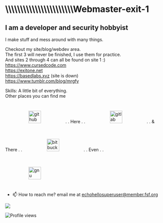<h1>\\\\\\\\\\\\\\\\\\\\\\\Webmaster-exit-1</h1>

<h2>I am a developer and security hobbyist</h2>

I make stuff and mess around with many things.

Checkout my site/blog/webdev area. <br>
The first 3 will never be finished, I use them for practice. <br>
And sites 2 through 4 can all be found on site 1 :) <br>
https://www.cursedcode.com <br>
https://exitone.net <br>
https://basedlabs.xyz (site is down) <br>
https://www.tumblr.com/blog/mrgfy


Skills: A little bit of everything.<br>
Other places you can find me
              
[<img src="https://www.sferalabs.cc/wp-content/uploads/github-logo-white-300x199.png" style="padding: 25px 75px;" alt="github" height="40">](https://github.com/webmaster-exit-1) . . Here . . [<img src="https://about.gitlab.com/images/press/logo/svg/gitlab-logo-200.svg" style="padding: 25px 75px;" alt="gitlab" height="40">](https://gitlab.com/BasedLabs) . . & There . . [<img src="https://poeditor.com/blog/wp-content/uploads/2014/06/bitbucket-logo.png" style="padding: 25px 75px;" alt="bitbucket" height="40">](https://bitbucket.org/mrgfy1337/) . . Even . . [<img src="http://static.fsf.org/nosvn/stickers/fsf.svg" style="padding: 25px 75px;" alt="gnu" height="40">](https://www.fsf.org)

* 📫 How to reach me? email me at echohellosuperuser@member.fsf.org
    
<img src="https://static.fsf.org/nosvn/associate/crm/1075729.png"> 

![Profile views](https://gpvc.arturio.dev/webmaster-exit-1) 

<!---
webmaster-exit-1/webmaster-exit-1 is a ✨ special ✨ repository because its `README.md` (this file) appears on your GitHub profile.
You can click the Preview link to take a look at your changes.
--->
